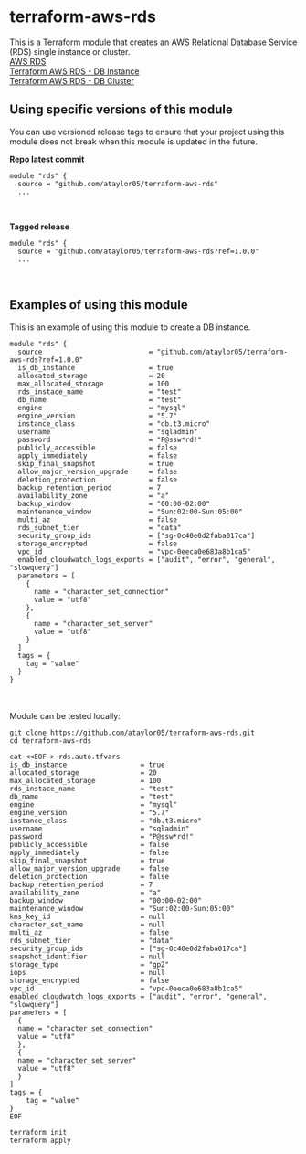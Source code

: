 # terraform-aws-rds
This is a Terraform module that creates an AWS Relational Database Service (RDS) single instance or cluster.<br>
[AWS RDS](https://docs.aws.amazon.com/rds/index.html)<br>
[Terraform AWS RDS - DB Instance](https://registry.terraform.io/providers/hashicorp/aws/latest/docs/resources/db_instance)<br>
[Terraform AWS RDS - DB Cluster](https://registry.terraform.io/providers/hashicorp/aws/latest/docs/resources/rds_cluster)<br>

## Using specific versions of this module
You can use versioned release tags to ensure that your project using this module does not break when this module is updated in the future.<br>

<b>Repo latest commit</b><br>
```
module "rds" {
  source = "github.com/ataylor05/terraform-aws-rds"
  ...
```
<br>

<b>Tagged release</b><br>

```
module "rds" {
  source = "github.com/ataylor05/terraform-aws-rds?ref=1.0.0"
  ...
```
<br>

## Examples of using this module
This is an example of using this module to create a DB instance.<br>

```
module "rds" {
  source                          = "github.com/ataylor05/terraform-aws-rds?ref=1.0.0"
  is_db_instance                  = true
  allocated_storage               = 20
  max_allocated_storage           = 100
  rds_instace_name                = "test"
  db_name                         = "test"
  engine                          = "mysql"
  engine_version                  = "5.7"
  instance_class                  = "db.t3.micro"
  username                        = "sqladmin"
  password                        = "P@ssw*rd!"
  publicly_accessible             = false
  apply_immediately               = false
  skip_final_snapshot             = true
  allow_major_version_upgrade     = false
  deletion_protection             = false
  backup_retention_period         = 7
  availability_zone               = "a"
  backup_window                   = "00:00-02:00"
  maintenance_window              = "Sun:02:00-Sun:05:00"
  multi_az                        = false
  rds_subnet_tier                 = "data"
  security_group_ids              = ["sg-0c40e0d2faba017ca"]
  storage_encrypted               = false
  vpc_id                          = "vpc-0eeca0e683a8b1ca5"
  enabled_cloudwatch_logs_exports = ["audit", "error", "general", "slowquery"]
  parameters = [ 
    {
      name = "character_set_connection"
      value = "utf8"
    },
    {
      name = "character_set_server"
      value = "utf8"
    }
  ]
  tags = {
    tag = "value"
  }
}
```

<br><br>
Module can be tested locally:<br>
```
git clone https://github.com/ataylor05/terraform-aws-rds.git
cd terraform-aws-rds

cat <<EOF > rds.auto.tfvars
is_db_instance                  = true
allocated_storage               = 20
max_allocated_storage           = 100
rds_instace_name                = "test"
db_name                         = "test"
engine                          = "mysql"
engine_version                  = "5.7"
instance_class                  = "db.t3.micro"
username                        = "sqladmin"
password                        = "P@ssw*rd!"
publicly_accessible             = false
apply_immediately               = false
skip_final_snapshot             = true
allow_major_version_upgrade     = false
deletion_protection             = false
backup_retention_period         = 7
availability_zone               = "a"
backup_window                   = "00:00-02:00"
maintenance_window              = "Sun:02:00-Sun:05:00"
kms_key_id                      = null
character_set_name              = null
multi_az                        = false
rds_subnet_tier                 = "data"
security_group_ids              = ["sg-0c40e0d2faba017ca"]
snapshot_identifier             = null
storage_type                    = "gp2"
iops                            = null
storage_encrypted               = false
vpc_id                          = "vpc-0eeca0e683a8b1ca5"
enabled_cloudwatch_logs_exports = ["audit", "error", "general", "slowquery"]
parameters = [ 
  {
  name = "character_set_connection"
  value = "utf8"
  },
  {
  name = "character_set_server"
  value = "utf8"
  }
]
tags = {
    tag = "value"
}
EOF

terraform init
terraform apply
```